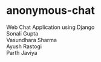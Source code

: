 # anonymous-chat
Web Chat Application using Django  
Sonali Gupta  
Vasundhara Sharma  
Ayush Rastogi  
Parth Javiya
